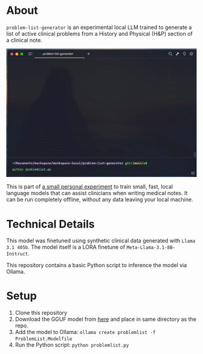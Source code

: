# About
`problem-list-generator` is an experimental local LLM trained to generate a list of active clinical problems from a History and Physical (H&P) section of a clinical note. 

![Problem List Generator Demo](assets/problemlistdemo.gif)


This is part of [a small personal experiment](https://x.com/samarthrawal/status/1817686625364922582) to train small, fast, local language models that can assist clinicians when writing medical notes. It can be run completely offline, without any data leaving your local machine.

# Technical Details
This model was finetuned using synthetic clinical data generated with `Llama 3.1 405b`. The model itself is a LORA finetune of `Meta-Llama-3.1-8B-Instruct`.

This repository contains a basic Python script to inference the model via Ollama.

# Setup
1. Clone this repository
1. Download the GGUF model from [here](https://huggingface.co/samrawal/problem-list-generator-Q8_0-GGUF) and place in same directory as the repo.
3. Add the model to Ollama: `ollama create problemlist -f ProblemList.Modelfile`
4. Run the Python script: `python problemlist.py`